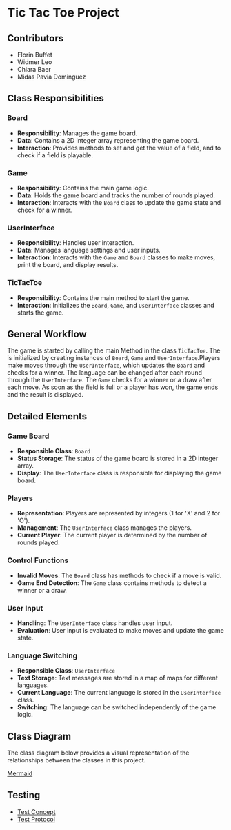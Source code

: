 # Tic Tac Toe Project

## Contributors

- Florin Buffet
- Widmer Leo
- Chiara Baer
- Midas Pavia Dominguez

## Class Responsibilities

### Board
- **Responsibility**: Manages the game board.
- **Data**: Contains a 2D integer array representing the game board.
- **Interaction**: Provides methods to set and get the value of a field, and to check if a field is playable.

### Game
- **Responsibility**: Contains the main game logic.
- **Data**: Holds the game board and tracks the number of rounds played.
- **Interaction**: Interacts with the `Board` class to update the game state and check for a winner.

### UserInterface
- **Responsibility**: Handles user interaction.
- **Data**: Manages language settings and user inputs.
- **Interaction**: Interacts with the `Game` and `Board` classes to make moves, print the board, and display results.

### TicTacToe
- **Responsibility**: Contains the main method to start the game.
- **Interaction**: Initializes the `Board`, `Game`, and `UserInterface` classes and starts the game.

## General Workflow

The game is started by calling the main Method in the class `TicTacToe`. The is initialized by creating instances of `Board`, `Game` and `UserInterface`.Players make moves through the `UserInterface`, which updates the `Board` and checks for a winner. The language can be changed after each round through the `UserInterface`.
The `Game` checks for a winner or a draw after each move. As soon as the field is full or a player has won, the game ends and the result is displayed.

## Detailed Elements

### Game Board
- **Responsible Class**: `Board`
- **Status Storage**: The status of the game board is stored in a 2D integer array.
- **Display**: The `UserInterface` class is responsible for displaying the game board.

### Players
- **Representation**: Players are represented by integers (1 for 'X' and 2 for 'O').
- **Management**: The `UserInterface` class manages the players.
- **Current Player**: The current player is determined by the number of rounds played.

### Control Functions
- **Invalid Moves**: The `Board` class has methods to check if a move is valid.
- **Game End Detection**: The `Game` class contains methods to detect a winner or a draw.

### User Input
- **Handling**: The `UserInterface` class handles user input.
- **Evaluation**: User input is evaluated to make moves and update the game state.

### Language Switching
- **Responsible Class**: `UserInterface`
- **Text Storage**: Text messages are stored in a map of maps for different languages.
- **Current Language**: The current language is stored in the `UserInterface` class.
- **Switching**: The language can be switched independently of the game logic.

## Class Diagram
The class diagram below provides a visual representation of the relationships between the classes in this project.

[Mermaid](https://github.zhaw.ch/PM1-IT24aZH-wahl-fame-lieh-dihl-pasu/team01-budapest-projekt1-tic-tac-toe/blob/main/doc/classStructure.md)

## Testing
- [Test Concept](https://github.zhaw.ch/PM1-IT24aZH-wahl-fame-lieh-dihl-pasu/team01-budapest-projekt1-tic-tac-toe/blob/main/doc/testkonzept.md)
- [Test Protocol](https://github.zhaw.ch/PM1-IT24aZH-wahl-fame-lieh-dihl-pasu/team01-budapest-projekt1-tic-tac-toe/blob/main/doc/Testprotokoll.docx)